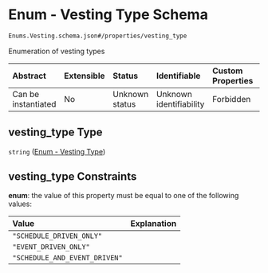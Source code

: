 # Enum - Vesting Type Schema

```txt
Enums.Vesting.schema.json#/properties/vesting_type
```

Enumeration of vesting types

| Abstract            | Extensible | Status         | Identifiable            | Custom Properties | Additional Properties | Access Restrictions | Defined In                                                                          |
| :------------------ | :--------- | :------------- | :---------------------- | :---------------- | :-------------------- | :------------------ | :---------------------------------------------------------------------------------- |
| Can be instantiated | No         | Unknown status | Unknown identifiability | Forbidden         | Allowed               | none                | [Vesting.schema.json\*](../schema/types/Vesting.schema.json "open original schema") |

## vesting_type Type

`string` ([Enum - Vesting Type](vesting-1-properties-enum---vesting-type.md))

## vesting_type Constraints

**enum**: the value of this property must be equal to one of the following values:

| Value                         | Explanation |
| :---------------------------- | :---------- |
| `"SCHEDULE_DRIVEN_ONLY"`      |             |
| `"EVENT_DRIVEN_ONLY"`         |             |
| `"SCHEDULE_AND_EVENT_DRIVEN"` |             |
